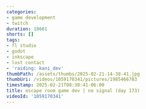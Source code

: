 ```yaml
---
categories:
- game development
- twitch
duration: 18601
shorts: []
tags:
- fl studio
- godot
- inkscape
- lost contact
- 'raiding: kani_dev'
thumbPath: /assets/thumbs/2025-02-21-14-38-41.jpg
thumbUri: /videos/1059170341/pictures/1985466703
timestamp: 2025-02-21T08:38:41-06:00
title: escape room game dev | no signal (day 173)
videoId: '1059170341'
---
```

